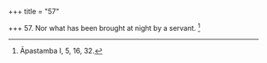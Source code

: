 +++
title = "57"

+++
57. Nor what has been brought at night by a servant. [^42] 


[^42]:  Āpastamba I, 5, 16, 32.
